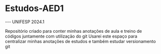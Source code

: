 # Estudos-AED1
--- UNIFESP 2024.1

Repositório criado para conter minhas anotações de aula e treino de códigos juntamente com utilização do git
Usarei este espaço para centralizar minhas anotações de estudos e também estudar versionamento git
